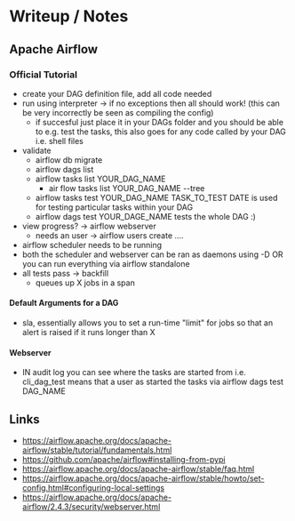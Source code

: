 # Writeup / Notes
## Apache Airflow
### Official Tutorial
- create your DAG definition file, add all code needed
- run using interpreter -> if no exceptions then all should work! (this can be very incorrectly be seen as compiling the config)
    - if succesful just place it in your DAGs folder and you should be able to e.g. test the tasks, this also goes for any code called by your DAG i.e. shell files
- validate
    - airflow db migrate
    - airflow dags list 
    - airflow tasks list YOUR_DAG_NAME
        - air flow tasks list YOUR_DAG_NAME --tree
    - airflow tasks test YOUR_DAG_NAME TASK_TO_TEST DATE is used for testing particular tasks within your DAG
    - airflow dags test YOUR_DAGE_NAME tests the whole DAG :)
- view progress? -> airflow webserver
    - needs an user -> airflow users create ....
- airflow scheduler needs to be running 
- both the scheduler and webserver can be ran as daemons using -D OR you can run everything via airflow standalone
- all tests pass -> backfill
    - queues up X jobs in a span
#### Default Arguments for a DAG
- sla, essentially allows you to set a run-time "limit" for jobs so that an alert is raised if it runs longer than X 
#### Webserver
- IN audit log you can see where the tasks are started from i.e. cli_dag_test means that a user as started the tasks via airflow dags test DAG_NAME
## Links
- https://airflow.apache.org/docs/apache-airflow/stable/tutorial/fundamentals.html
- https://github.com/apache/airflow#installing-from-pypi
- https://airflow.apache.org/docs/apache-airflow/stable/faq.html
- https://airflow.apache.org/docs/apache-airflow/stable/howto/set-config.html#configuring-local-settings
- https://airflow.apache.org/docs/apache-airflow/2.4.3/security/webserver.html
